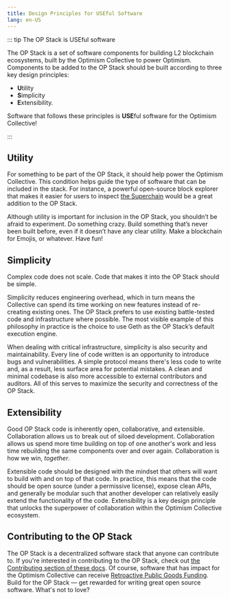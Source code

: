 ```yaml
---
title: Design Principles for USEful Software
lang: en-US
---
```



::: tip The OP Stack is USEful software

The OP Stack is a set of software components for building L2 blockchain ecosystems, built by the Optimism Collective to power Optimism. 
Components to be added to the OP Stack should be built according to three key design principles: 
- **U**tility
- **S**implicity
- **E**xtensibility. 

Software that follows these principles is **USE**ful software for the Optimism Collective!

::: 

## Utility

For something to be part of the OP Stack, it should help power the Optimism Collective. 
This condition helps guide the type of software that can be included in the stack. 
For instance, a powerful open-source block explorer that makes it easier for users to inspect [the Superchain](https://app.optimism.io/superchain/) would be a great addition to the OP Stack.

Although utility is important for inclusion in the OP Stack, you shouldn’t be afraid to experiment. 
Do something crazy. 
Build something that’s never been built before, even if it doesn’t have any clear utility. Make a blockchain for Emojis, or whatever. Have fun! 

## Simplicity

Complex code does not scale. 
Code that makes it into the OP Stack should be simple.

Simplicity reduces engineering overhead, which in turn means the Collective can spend its time working on new features instead of re-creating existing ones. 
The OP Stack prefers to use existing battle-tested code and infrastructure where possible. 
The most visible example of this philosophy in practice is the choice to use Geth as the OP Stack’s default execution engine.

When dealing with critical infrastructure, simplicity is also security and maintainability. 
Every line of code written is an opportunity to introduce bugs and vulnerabilities. 
A simple protocol means there's less code to write and, as a result, less surface area for potential mistakes. 
A clean and minimal codebase is also more accessible to external contributors and auditors. 
All of this serves to maximize the security and correctness of the OP Stack.

## Extensibility

Good OP Stack code is inherently open, collaborative, and extensible. 
Collaboration allows us to break out of siloed development. 
Collaboration allows us spend more time building on top of one another's work and less time rebuilding the same components over and over again. 
Collaboration is how we win, *together*.

Extensible code should be designed with the mindset that others will want to build with and on top of that code. 
In practice, this means that the code should be open source (under a permissive license), expose clean APIs, and generally be modular such that another developer can relatively easily extend the functionality of the code. 
Extensibility is a key design principle that unlocks the superpower of collaboration within the Optimism Collective ecosystem.

## Contributing to the OP Stack

The OP Stack is a decentralized software stack that anyone can contribute to. 
If you're interested in contributing to the OP Stack, check out [the Contributing section of these docs](../contribute.md).
Of course, software that has impact for the Optimism Collective can receive [Retroactive Public Goods Funding](https://app.optimism.io/retropgf). 
Build for the OP Stack — get rewarded for writing great open source software. What's not to love?

